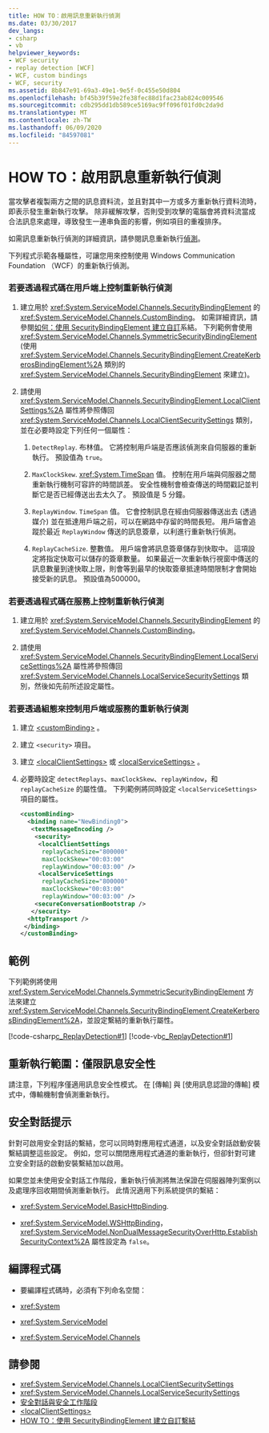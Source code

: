 ```yaml
---
title: HOW TO：啟用訊息重新執行偵測
ms.date: 03/30/2017
dev_langs:
- csharp
- vb
helpviewer_keywords:
- WCF security
- replay detection [WCF]
- WCF, custom bindings
- WCF, security
ms.assetid: 8b847e91-69a3-49e1-9e5f-0c455e50d804
ms.openlocfilehash: bf45b39f59e2fe38fec88d1fac23ab824c009546
ms.sourcegitcommit: cdb295dd1db589ce5169ac9ff096f01fd0c2da9d
ms.translationtype: MT
ms.contentlocale: zh-TW
ms.lasthandoff: 06/09/2020
ms.locfileid: "84597081"
---
```

# <a name="how-to-enable-message-replay-detection"></a>HOW TO：啟用訊息重新執行偵測
當攻擊者複製兩方之間的訊息資料流，並且對其中一方或多方重新執行資料流時，即表示發生重新執行攻擊。 除非緩解攻擊，否則受到攻擊的電腦會將資料流當成合法訊息來處理，導致發生一連串負面的影響，例如項目的重複排序。  
  
 如需訊息重新執行偵測的詳細資訊，請參閱訊息重新執行[偵測](https://docs.microsoft.com/previous-versions/msp-n-p/ff649371(v=pandp.10))。  
  
 下列程式示範各種屬性，可讓您用來控制使用 Windows Communication Foundation （WCF）的重新執行偵測。  
  
### <a name="to-control-replay-detection-on-the-client-using-code"></a>若要透過程式碼在用戶端上控制重新執行偵測  
  
1. 建立用於 <xref:System.ServiceModel.Channels.SecurityBindingElement> 的 <xref:System.ServiceModel.Channels.CustomBinding>。 如需詳細資訊，請參閱[如何：使用 SecurityBindingElement 建立自訂](how-to-create-a-custom-binding-using-the-securitybindingelement.md)系結。 下列範例會使用 <xref:System.ServiceModel.Channels.SymmetricSecurityBindingElement> (使用 <xref:System.ServiceModel.Channels.SecurityBindingElement.CreateKerberosBindingElement%2A> 類別的 <xref:System.ServiceModel.Channels.SecurityBindingElement> 來建立)。  
  
2. 請使用 <xref:System.ServiceModel.Channels.SecurityBindingElement.LocalClientSettings%2A> 屬性將參照傳回 <xref:System.ServiceModel.Channels.LocalClientSecuritySettings> 類別，並在必要時設定下列任何一個屬性：  
  
    1. `DetectReplay`. 布林值。 它將控制用戶端是否應該偵測來自伺服器的重新執行。 預設值為 `true`。  
  
    2. `MaxClockSkew`. <xref:System.TimeSpan> 值。 控制在用戶端與伺服器之間重新執行機制可容許的時間誤差。 安全性機制會檢查傳送的時間戳記並判斷它是否已經傳送出去太久了。 預設值是 5 分鐘。  
  
    3. `ReplayWindow`. `TimeSpan` 值。 它會控制訊息在經由伺服器傳送出去 (透過媒介) 並在抵達用戶端之前，可以在網路中存留的時間長短。 用戶端會追蹤於最近 `ReplayWindow` 傳送的訊息簽章，以利進行重新執行偵測。  
  
    4. `ReplayCacheSize`. 整數值。 用戶端會將訊息簽章儲存到快取中。 這項設定將指定快取可以儲存的簽章數量。 如果最近一次重新執行視窗中傳送的訊息數量到達快取上限，則會等到最早的快取簽章抵達時間限制才會開始接受新的訊息。 預設值為500000。  
  
### <a name="to-control-replay-detection-on-the-service-using-code"></a>若要透過程式碼在服務上控制重新執行偵測  
  
1. 建立用於 <xref:System.ServiceModel.Channels.SecurityBindingElement> 的 <xref:System.ServiceModel.Channels.CustomBinding>。  
  
2. 請使用 <xref:System.ServiceModel.Channels.SecurityBindingElement.LocalServiceSettings%2A> 屬性將參照傳回 <xref:System.ServiceModel.Channels.LocalServiceSecuritySettings> 類別，然後如先前所述設定屬性。  
  
### <a name="to-control-replay-detection-in-configuration-for-the-client-or-service"></a>若要透過組態來控制用戶端或服務的重新執行偵測  
  
1. 建立 [\<customBinding>](../../configure-apps/file-schema/wcf/custombinding.md) 。  
  
2. 建立 `<security>` 項目。  
  
3. 建立 [\<localClientSettings>](../../configure-apps/file-schema/wcf/localclientsettings-element.md) 或 [\<localServiceSettings>](../../configure-apps/file-schema/wcf/localservicesettings-element.md) 。  
  
4. 必要時設定 `detectReplays`、`maxClockSkew`、`replayWindow`，和 `replayCacheSize` 的屬性值。 下列範例將同時設定 `<localServiceSettings>` 項目的屬性。  
  
    ```xml  
    <customBinding>  
      <binding name="NewBinding0">  
       <textMessageEncoding />  
        <security>  
         <localClientSettings
          replayCacheSize="800000"
          maxClockSkew="00:03:00"  
          replayWindow="00:03:00" />  
         <localServiceSettings
          replayCacheSize="800000"
          maxClockSkew="00:03:00"  
          replayWindow="00:03:00" />  
        <secureConversationBootstrap />  
       </security>  
      <httpTransport />  
     </binding>  
    </customBinding>  
    ```  
  
## <a name="example"></a>範例  
 下列範例將使用 <xref:System.ServiceModel.Channels.SymmetricSecurityBindingElement> 方法來建立 <xref:System.ServiceModel.Channels.SecurityBindingElement.CreateKerberosBindingElement%2A>，並設定繫結的重新執行屬性。  
  
 [!code-csharp[c_ReplayDetection#1](../../../../samples/snippets/csharp/VS_Snippets_CFX/c_replaydetection/cs/source.cs#1)]
 [!code-vb[c_ReplayDetection#1](../../../../samples/snippets/visualbasic/VS_Snippets_CFX/c_replaydetection/vb/source.vb#1)]  
  
## <a name="scope-of-replay-message-security-only"></a>重新執行範圍：僅限訊息安全性  
 請注意，下列程序僅適用訊息安全性模式。 在 [傳輸] 與 [使用訊息認證的傳輸] 模式中，傳輸機制會偵測重新執行。  
  
## <a name="secure-conversation-notes"></a>安全對話提示  
 針對可啟用安全對話的繫結，您可以同時對應用程式通道，以及安全對話啟動安裝繫結調整這些設定。 例如，您可以關閉應用程式通道的重新執行，但卻針對可建立安全對話的啟動安裝繫結加以啟用。  
  
 如果您並未使用安全對話工作階段，重新執行偵測將無法保證在伺服器陣列案例以及處理序回收期間偵測重新執行。 此情況適用下列系統提供的繫結：  
  
- <xref:System.ServiceModel.BasicHttpBinding>.  
  
- <xref:System.ServiceModel.WSHttpBinding>，<xref:System.ServiceModel.NonDualMessageSecurityOverHttp.EstablishSecurityContext%2A> 屬性設定為 `false`。  
  
## <a name="compiling-the-code"></a>編譯程式碼  
  
- 要編譯程式碼時，必須有下列命名空間：  
  
- <xref:System>  
  
- <xref:System.ServiceModel>  
  
- <xref:System.ServiceModel.Channels>  
  
## <a name="see-also"></a>請參閱

- <xref:System.ServiceModel.Channels.LocalClientSecuritySettings>
- <xref:System.ServiceModel.Channels.LocalServiceSecuritySettings>
- [安全對話與安全工作階段](secure-conversations-and-secure-sessions.md)
- [\<localClientSettings>](../../configure-apps/file-schema/wcf/localclientsettings-element.md)
- [HOW TO：使用 SecurityBindingElement 建立自訂繫結](how-to-create-a-custom-binding-using-the-securitybindingelement.md)
